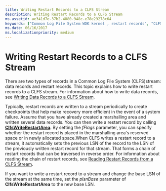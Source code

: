 ```yaml
---
title: Writing Restart Records to a CLFS Stream
description: Writing Restart Records to a CLFS Stream
ms.assetid: ae341d7e-37b2-4880-948c-e78e29278c64
keywords: ["Common Log File System WDK kernel , restart records", "CLFS WDK kernel , restart records", "restart records WDK CLFS", "checkpoints WDK CLFS"]
ms.date: 06/16/2017
ms.localizationpriority: medium
---
```


# Writing Restart Records to a CLFS Stream





There are two types of records in a Common Log File System (CLFS)stream: data records and restart records. This topic explains how to write restart records to a CLFS stream. For information about how to write data records, see [Writing Data Records to a CLFS Stream](writing-data-records-to-a-clfs-stream.md).

Typically, restart records are written to a stream periodically to create checkpoints that help make recovery more efficient in the event of a system failure. Assume that you have already created a marshalling area and written several data records. You can then write a restart record by calling [**ClfsWriteRestartArea**](https://docs.microsoft.com/windows-hardware/drivers/ddi/wdm/nf-wdm-clfswriterestartarea). By setting the *fFlags* parameter, you can specify whether the restart record is placed in the marshalling area's reserved space or in newly allocated space.When CLFS writes a restart record to a stream, it automatically sets the previous LSN of the record to the LSN of the previously written restart record for that stream. That forms a chain of restart records that can be traversed in reverse order. For information about reading the chain of restart records, see [Reading Restart Records from a CLFS Stream](reading-restart-records-from-a-clfs-stream.md).

If you want to write a restart record to a stream and change the base LSN of the stream at the same time, set the *plsnBase* parameter of **ClfsWriteRestartArea** to the new base LSN.

 

 





